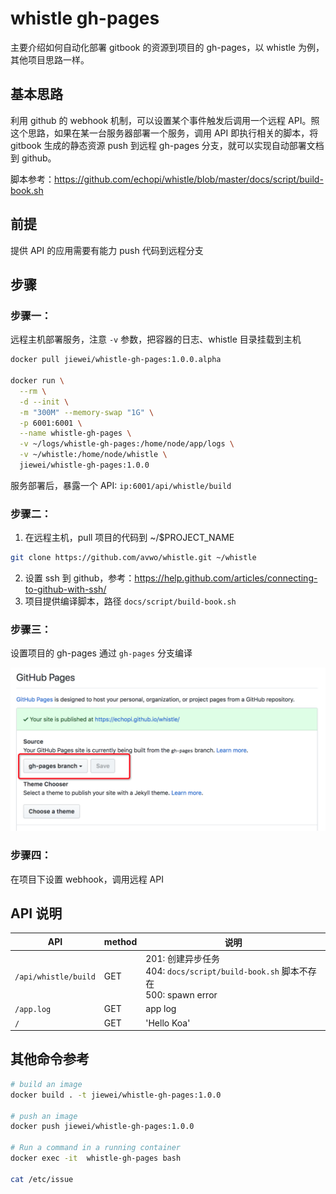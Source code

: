 # whistle gh-pages

主要介绍如何自动化部署 gitbook 的资源到项目的 gh-pages，以 whistle 为例，其他项目思路一样。

## 基本思路

利用 github 的 webhook 机制，可以设置某个事件触发后调用一个远程 API。照这个思路，如果在某一台服务器部署一个服务，调用 API 即执行相关的脚本，将 gitbook 生成的静态资源 push 到远程 gh-pages 分支，就可以实现自动部署文档到 github。

脚本参考：https://github.com/echopi/whistle/blob/master/docs/script/build-book.sh

## 前提

提供 API 的应用需要有能力 push 代码到远程分支

## 步骤

### 步骤一：

远程主机部署服务，注意 `-v` 参数，把容器的日志、whistle 目录挂载到主机

```sh
docker pull jiewei/whistle-gh-pages:1.0.0.alpha

docker run \
  --rm \
  -d --init \
  -m "300M" --memory-swap "1G" \
  -p 6001:6001 \
  --name whistle-gh-pages \
  -v ~/logs/whistle-gh-pages:/home/node/app/logs \
  -v ~/whistle:/home/node/whistle \
  jiewei/whistle-gh-pages:1.0.0
```

服务部署后，暴露一个 API: `ip:6001/api/whistle/build`

### 步骤二：

1. 在远程主机，pull 项目的代码到 ~/$PROJECT_NAME

  ```sh
  git clone https://github.com/avwo/whistle.git ~/whistle
  ```
2. 设置 ssh 到 github，参考：https://help.github.com/articles/connecting-to-github-with-ssh/
3. 项目提供编译脚本，路径 `docs/script/build-book.sh`

### 步骤三：

设置项目的 gh-pages 通过 `gh-pages` 分支编译

![gh-pages](./assets/gh-pages-setting.png)

### 步骤四：

在项目下设置 webhook，调用远程 API

## API 说明

| API | method | 说明 |
|----------|----------|----------|
| `/api/whistle/build`   |  GET   | 201: 创建异步任务 <br/>404: `docs/script/build-book.sh` 脚本不存在 <br/> 500: spawn error |
| `/app.log`      | GET      |  app log |
| `/`      | GET      |  'Hello Koa' |

## 其他命令参考

```sh
# build an image
docker build . -t jiewei/whistle-gh-pages:1.0.0

# push an image
docker push jiewei/whistle-gh-pages:1.0.0

# Run a command in a running container
docker exec -it  whistle-gh-pages bash

cat /etc/issue
```
